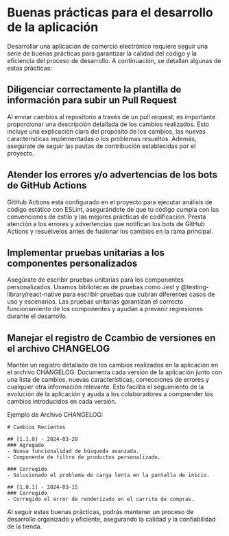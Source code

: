 # Buenas prácticas para el desarrollo de la aplicación

Desarrollar una aplicación de comercio electrónico requiere seguir una serie de buenas prácticas para garantizar la calidad del código y la eficiencia del proceso de desarrollo. A continuación, se detallan algunas de estas prácticas:

## Diligenciar correctamente la plantilla de información para subir un Pull Request

Al enviar cambios al repositorio a través de un pull request, es importante proporcionar una descripción detallada de los cambios realizados. Esto incluye una explicación clara del propósito de los cambios, las nuevas características implementadas o los problemas resueltos. Además, asegúrate de seguir las pautas de contribución establecidas por el proyecto.

## Atender los errores y/o advertencias de los bots de GitHub Actions

GitHub Actions está configurado en el proyecto para ejecutar análisis de código estático con ESLint, asegurándote de que tu código cumpla con las convenciones de estilo y las mejores prácticas de codificación. Presta atención a los errores y advertencias que notifican los bots de GitHub Actions y resuélvelos antes de fusionar los cambios en la rama principal.

## Implementar pruebas unitarias a los componentes personalizados

Asegúrate de escribir pruebas unitarias para los componentes personalizados. Usamos bibliotecas de pruebas como Jest y @testing-library/react-native para escribir pruebas que cubran diferentes casos de uso y escenarios. Las pruebas unitarias garantizan el correcto funcionamiento de los componentes y ayudan a prevenir regresiones durante el desarrollo.

## Manejar el registro de Ccambio de versiones en el archivo CHANGELOG

Mantén un registro detallado de los cambios realizados en la aplicación en el archivo CHANGELOG. Documenta cada versión de la aplicación junto con una lista de cambios, nuevas características, correcciones de errores y cualquier otra información relevante. Esto facilita el seguimiento de la evolución de la aplicación y ayuda a los colaboradores a comprender los cambios introducidos en cada versión.

Ejemplo de Archivo CHANGELOG:

```shell
# Cambios Recientes

## [1.1.0] - 2024-03-28
### Agregado
- Nueva funcionalidad de búsqueda avanzada.
- Componente de filtro de productos personalizado.

### Corregido
- Solucionado el problema de carga lenta en la pantalla de inicio.

## [1.0.1] - 2024-03-15
### Corregido
- Corregido el error de renderizado en el carrito de compras.
```

Al seguir estas buenas prácticas, podrás mantener un proceso de desarrollo organizado y eficiente, asegurando la calidad y la confiabilidad de la tienda.
